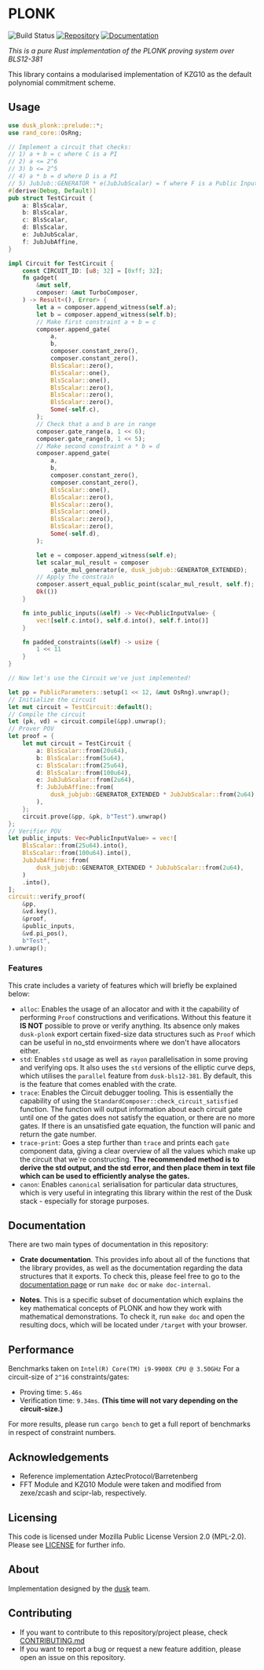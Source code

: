 # PLONK 
![Build Status](https://github.com/dusk-network/plonk/workflows/Continuous%20integration/badge.svg)
[![Repository](https://img.shields.io/badge/github-plonk-blueviolet?logo=github)](https://github.com/dusk-network/plonk)
[![Documentation](https://img.shields.io/badge/docs-plonk-blue?logo=rust)](https://docs.rs/plonk/)


_This is a pure Rust implementation of the PLONK proving system over BLS12-381_

This library contains a modularised implementation of KZG10 as the default polynomial commitment scheme.

## Usage

```rust
use dusk_plonk::prelude::*;
use rand_core::OsRng;

// Implement a circuit that checks:
// 1) a + b = c where C is a PI
// 2) a <= 2^6
// 3) b <= 2^5
// 4) a * b = d where D is a PI
// 5) JubJub::GENERATOR * e(JubJubScalar) = f where F is a Public Input
#[derive(Debug, Default)]
pub struct TestCircuit {
    a: BlsScalar,
    b: BlsScalar,
    c: BlsScalar,
    d: BlsScalar,
    e: JubJubScalar,
    f: JubJubAffine,
}

impl Circuit for TestCircuit {
    const CIRCUIT_ID: [u8; 32] = [0xff; 32];
    fn gadget(
        &mut self,
        composer: &mut TurboComposer,
    ) -> Result<(), Error> {
        let a = composer.append_witness(self.a);
        let b = composer.append_witness(self.b);
        // Make first constraint a + b = c
        composer.append_gate(
            a,
            b,
            composer.constant_zero(),
            composer.constant_zero(),
            BlsScalar::zero(),
            BlsScalar::one(),
            BlsScalar::one(),
            BlsScalar::zero(),
            BlsScalar::zero(),
            BlsScalar::zero(),
            Some(-self.c),
        );
        // Check that a and b are in range
        composer.gate_range(a, 1 << 6);
        composer.gate_range(b, 1 << 5);
        // Make second constraint a * b = d
        composer.append_gate(
            a,
            b,
            composer.constant_zero(),
            composer.constant_zero(),
            BlsScalar::one(),
            BlsScalar::zero(),
            BlsScalar::zero(),
            BlsScalar::one(),
            BlsScalar::zero(),
            BlsScalar::zero(),
            Some(-self.d),
        );

        let e = composer.append_witness(self.e);
        let scalar_mul_result = composer
            .gate_mul_generator(e, dusk_jubjub::GENERATOR_EXTENDED);
        // Apply the constrain
        composer.assert_equal_public_point(scalar_mul_result, self.f);
        Ok(())
    }

    fn into_public_inputs(&self) -> Vec<PublicInputValue> {
        vec![self.c.into(), self.d.into(), self.f.into()]
    }

    fn padded_constraints(&self) -> usize {
        1 << 11
    }
}

// Now let's use the Circuit we've just implemented!

let pp = PublicParameters::setup(1 << 12, &mut OsRng).unwrap();
// Initialize the circuit
let mut circuit = TestCircuit::default();
// Compile the circuit
let (pk, vd) = circuit.compile(&pp).unwrap();
// Prover POV
let proof = {
    let mut circuit = TestCircuit {
        a: BlsScalar::from(20u64),
        b: BlsScalar::from(5u64),
        c: BlsScalar::from(25u64),
        d: BlsScalar::from(100u64),
        e: JubJubScalar::from(2u64),
        f: JubJubAffine::from(
            dusk_jubjub::GENERATOR_EXTENDED * JubJubScalar::from(2u64),
        ),
    };
    circuit.prove(&pp, &pk, b"Test").unwrap()
};
// Verifier POV
let public_inputs: Vec<PublicInputValue> = vec![
    BlsScalar::from(25u64).into(),
    BlsScalar::from(100u64).into(),
    JubJubAffine::from(
        dusk_jubjub::GENERATOR_EXTENDED * JubJubScalar::from(2u64),
    )
    .into(),
];
circuit::verify_proof(
    &pp,
    &vd.key(),
    &proof,
    &public_inputs,
    &vd.pi_pos(),
    b"Test",
).unwrap();
```

### Features

This crate includes a variety of features which will briefly be explained below:
- `alloc`: Enables the usage of an allocator and with it the capability of performing `Proof` constructions and 
  verifications. Without this feature it **IS NOT** possible to prove or verify anything. 
  Its absence only makes `dusk-plonk` export certain fixed-size data structures such as `Proof` which can be useful in no_std envoirments where we don't have allocators either.
- `std`: Enables `std` usage as well as `rayon` parallelisation in some proving and verifying ops. 
  It also uses the `std` versions of the elliptic curve deps, which utilises the `parallel` feature 
  from `dusk-bls12-381`. By default, this is the feature that comes enabled with the crate.
- `trace`: Enables the Circuit debugger tooling. This is essentially the capability of using the 
  `StandardComposer::check_circuit_satisfied` function. The function will output information about each circuit gate until 
  one of the gates does not satisfy the equation, or there are no more gates. If there is an unsatisfied gate 
  equation, the function will panic and return the gate number.
- `trace-print`: Goes a step further than `trace` and prints each `gate` component data, giving a clear overview of all the 
  values which make up the circuit that we're constructing. 
  __The recommended method is to derive the std output, and the std error, and then place them in text file 
    which can be used to efficiently analyse the gates.__
- `canon`: Enables `canonical` serialisation for particular data structures, which is very useful in integrating
  this library within the rest of the Dusk stack - especially for storage purposes.


## Documentation

There are two main types of documentation in this repository:

- **Crate documentation**. This provides info about all of the functions that the library provides, as well
  as the documentation regarding the data structures that it exports. To check this, please feel free to go to
  the [documentation page](https://docs.rs/dusk-plonk/) or run `make doc` or `make doc-internal`.

- **Notes**. This is a specific subset of documentation which explains the key mathematical concepts
  of PLONK and how they work with mathematical demonstrations. To check it, run `make doc` and open the resulting docs,
  which will be located under `/target` with your browser.

## Performance

Benchmarks taken on `Intel(R) Core(TM) i9-9900X CPU @ 3.50GHz`
For a circuit-size of `2^16` constraints/gates:

- Proving time: `5.46s`
- Verification time: `9.34ms`. **(This time will not vary depending on the circuit-size.)**

For more results, please run `cargo bench` to get a full report of benchmarks in respect of constraint numbers.

## Acknowledgements

- Reference implementation AztecProtocol/Barretenberg
- FFT Module and KZG10 Module were taken and modified from zexe/zcash and scipr-lab, respectively.

## Licensing

This code is licensed under Mozilla Public License Version 2.0 (MPL-2.0). Please see [LICENSE](https://github.com/dusk-network/plonk/blob/master/LICENSE) for further info.

## About

Implementation designed by the [dusk](https://dusk.network) team.

## Contributing

- If you want to contribute to this repository/project please, check [CONTRIBUTING.md](https://github.com/dusk-network/plonk/blob/master/CONTRIBUTING.md)
- If you want to report a bug or request a new feature addition, please open an issue on this repository.
